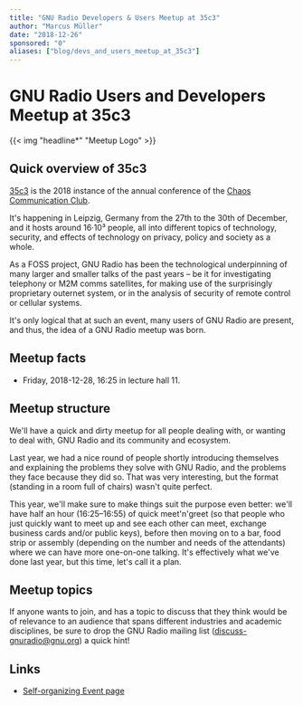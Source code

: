 ```yaml
---
title: "GNU Radio Developers & Users Meetup at 35c3"
author: "Marcus Müller"
date: "2018-12-26"
sponsored: "0"
aliases: ["blog/devs_and_users_meetup_at_35c3"]
---
```

# GNU Radio Users and Developers Meetup at 35c3

{{< img "headline*" "Meetup Logo" >}}

## Quick overview of 35c3

[35c3](https://events.ccc.de/congress/2018/wiki/index.php/Main_Page) is the 2018
instance of the annual conference of the [Chaos Communication
Club](https://www.ccc.de).

It's happening in Leipzig, Germany from the 27th to
the 30th of December, and it hosts around 16·10³ people, all into different
topics of technology, security, and effects of technology on privacy, policy and
society as a whole.


As a FOSS project, GNU Radio has been the technological underpinning of many
larger and smaller talks of the past years – be it for investigating telephony
or M2M comms satellites, for making use of the surprisingly proprietary outernet
system, or in the analysis of security of remote control or cellular systems.

It's only logical that at such an event, many users of GNU Radio are present,
and thus, the idea of a GNU Radio meetup was born.


## Meetup facts

- Friday, 2018-12-28, 16:25 in lecture hall 11.

## Meetup structure

We'll have a quick and dirty meetup for all people dealing with, or wanting to
deal with, GNU Radio and its community and ecosystem.

Last year, we had a nice round of people shortly introducing themselves and
explaining the problems they solve with GNU Radio, and the problems they face
because they did so. That was very interesting, but the format (standing in a
room full of chairs) wasn't quite perfect.

This year, we'll make sure to make things suit the purpose even better: we'll
have half an hour (16:25–16:55) of quick meet'n'greet (so that people who just
quickly want to meet up and see each other can meet, exchange business cards
and/or public keys), before then moving on to a bar, food strip or assembly
(depending on the number and needs of the attendants) where we can have more
one-on-one talking. It's effectively what we've done last year, but this time,
let's call it a plan.

## Meetup topics 

If anyone wants to join, and has a topic to discuss that they think would be of
relevance to an audience that spans different industries and academic
disciplines, be sure to drop the GNU Radio mailing list
(discuss-gnuradio@gnu.org) a quick hint!

## Links

- [Self-organizing Event page](https://events.ccc.de/congress/2018/wiki/index.php/Session:GNU_Radio_Users_%26_Devs_Meetup#_43897d03eb4042eabf836d83a88b6396)
